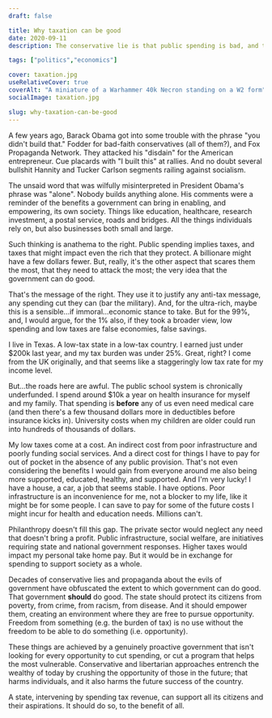 ```yaml
---
draft: false

title: Why taxation can be good
date: 2020-09-11
description: The conservative lie is that public spending is bad, and taxation is bad. The reality is that spending tax revenue is an investment in the improvement of society. Something with moral benefits, but also lasting economic ones.

tags: ["politics","economics"]

cover: taxation.jpg
useRelativeCover: true
coverAlt: "A miniature of a Warhammer 40k Necron standing on a W2 form"
socialImage: taxation.jpg

slug: why-taxation-can-be-good
---
```


A few years ago, Barack Obama got into some trouble with the phrase "you didn't build that." Fodder for bad-faith conservatives (all of them?), and Fox Propaganda Network. They attacked his "disdain" for the American entrepreneur. Cue placards with "I built this" at rallies. And no doubt several bullshit Hannity and Tucker Carlson segments railing against socialism.

The unsaid word that was wilfully misinterpreted in President Obama's phrase was "alone". Nobody builds anything alone. His comments were a reminder of the benefits a government can bring in enabling, and empowering, its own society. Things like education, healthcare, research investment, a postal service, roads and bridges. All the things individuals rely on, but also businesses both small and large.

Such thinking is anathema to the right. Public spending implies taxes, and taxes that might impact even the rich that they protect. A billionare might have a few dollars fewer. But, really, it's the other aspect that scares them the most, that they need to attack the most; the very idea that the government can do good.

That's the message of the right. They use it to justify any anti-tax message, any spending cut they can (bar the military). And, for the ultra-rich, maybe this is a sensible...if immoral...economic stance to take. But for the 99%, and, I would argue, for the 1% also, if they took a broader view, low spending and low taxes are false economies, false savings.

I live in Texas. A low-tax state in a low-tax country. I earned just under $200k last year, and my tax burden was under 25%. Great, right? I come from the UK originally, and that seems like a staggeringly low tax rate for my income level.

But...the roads here are awful. The public school system is chronically underfunded. I spend around $10k a year on health insurance for myself and my family. That spending is **before** any of us even need medical care (and then there's a few thousand dollars more in deductibles before insurance kicks in). University costs when my children are older could run into hundreds of thousands of dollars.

My low taxes come at a cost. An indirect cost from poor infrastructure and poorly funding social services. And a direct cost for things I have to pay for out of pocket in the absence of any public provision. That's not even considering the benefits I would gain from everyone around me also being more supported, educated, healthy, and supported. And I'm very lucky! I have a house, a car, a job that seems stable. I have options. Poor infrastructure is an inconvenience for me, not a blocker to my life, like it might be for some people. I can save to pay for some of the future costs I might incur for health and education needs. Millions can't.

Philanthropy doesn't fill this gap. The private sector would neglect any need that doesn't bring a profit. Public infrastructure, social welfare, are initiatives requiring state and national government responses. Higher taxes would impact my personal take home pay. But it would be in exchange for spending to support society as a whole.

Decades of conservative lies and propaganda about the evils of government have obfuscated the extent to which government can do good. That government **should** do good. The state should protect its citizens from poverty, from crime, from racism, from disease. And it should empower them, creating an environment where they are free to pursue opportunity. Freedom from something (e.g. the burden of tax) is no use without the freedom to be able to do something (i.e. opportunity). 

These things are achieved by a genuinely proactive government that isn't looking for every opportunity to cut spending, or cut a program that helps the most vulnerable. Conservative and libertarian approaches entrench the wealthy of today by crushing the opportunity of those in the future; that harms individuals, and it also harms the future success of the country. 

A state, intervening by spending tax revenue, can support all its citizens and their aspirations. It should do so, to the benefit of all.